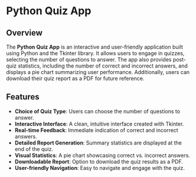 # Python Quiz App

## Overview
The **Python Quiz App** is an interactive and user-friendly application built using Python and the Tkinter library. It allows users to engage in quizzes, selecting the number of questions to answer. The app also provides post-quiz statistics, including the number of correct and incorrect answers, and displays a pie chart summarizing user performance. Additionally, users can download their quiz report as a PDF for future reference.

## Features
- **Choice of Quiz Type**: Users can choose the number of questions to answer.
- **Interactive Interface**: A clean, intuitive interface created with Tkinter.
- **Real-time Feedback**: Immediate indication of correct and incorrect answers.
- **Detailed Report Generation**: Summary statistics are displayed at the end of the quiz.
- **Visual Statistics**: A pie chart showcasing correct vs. incorrect answers.
- **Downloadable Report**: Option to download the quiz results as a PDF.
- **User-friendly Navigation**: Easy to navigate and engage with the quiz.
